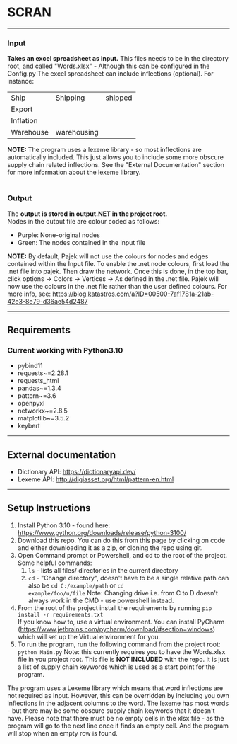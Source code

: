 # SCRAN
***
### Input
<b>Takes an excel spreadsheet as input.</b> This files needs to be in the directory root, and called "Words.xlsx" - Although this 
can be configured in the Config.py 
The excel spreadsheet can include inflections (optional). For instance:
<table>
<tr><td>Ship</td><td>Shipping</td><td>shipped</td></tr>
<tr><td>Export</td><td></td><td></td></tr>
<tr><td>Inflation</td><td></td><td></td></tr>
<tr><td>Warehouse</td><td>warehousing</td><td></td></tr>
</table>
<b>NOTE: </b>The program uses a lexeme library - so most inflections are automatically included.
This just allows you to include some more obscure supply chain related inflections.
See the "External Documentation" section for more information about the lexeme library.
<br/><br/>

### Output
The <b>output is stored in output.NET in the project root.</b><br/>
Nodes in the output file are colour coded as follows:
- Purple: None-original nodes 
- Green: The nodes contained in the input file

<b>NOTE:</b> By default, Pajek will not use the colours for nodes and edges contained within the 
Input file. To enable the .net node colours, first load the .net file into pajek. Then draw the network.
Once this is done, in the top bar, click options -> Colors -> Vertices -> As defined in the .net file.
Pajek will now use the colours in the .net file rather than the user defined colours. 
For more info, see: https://blog.katastros.com/a?ID=00500-7af1781a-21ab-42e3-8e79-d36ae54d2487 
***

## Requirements
### Current working with Python3.10
- pybind11
- requests~=2.28.1
- requests_html
- pandas~=1.3.4
- pattern~=3.6
- openpyxl
- networkx~=2.8.5
- matplotlib~=3.5.2
- keybert

***
## External documentation
- Dictionary API: https://dictionaryapi.dev/ 
- Lexeme API: http://digiasset.org/html/pattern-en.html

***
## Setup Instructions
1. Install Python 3.10 - found here: https://www.python.org/downloads/release/python-3100/
2. Download this repo. You can do this from this page by clicking on code and either downloading it as a zip, or cloning the repo using git.
3. Open Command prompt or Powershell, and cd to the root of the project. Some helpful commands:
   1. <code>ls</code> - lists all files/ directories in the current directory 
   2. <code>cd</code> - "Change directory", doesn't have to be a single relative path can also be 
        <code>cd C:/example/path</code> or <code>cd example/foo/u/file</code>
        Note: Changing drive i.e. from C to D doesn't always work in the CMD - use powershell instead.
4. From the root of the project install the requirements by running <code>pip install -r requirements.txt</code>\
    If you know how to, use a virtual environment. You can install PyCharm (https://www.jetbrains.com/pycharm/download/#section=windows) which will 
    set up the Virtual environment for you.
5. To run the program, run the following command from the project root: <code>python Main.py</code>
   Note: this currently requires you to have the Words.xlsx file in you project root. This file is <b>NOT INCLUDED</b> with the repo.
   It is just a list of supply chain keywords which is used as a start point for the program. 

The program uses a Lexeme library which means that word inflections are not required as input. However, this can be overridden by 
including you own inflections in the adjacent columns to the word. The lexeme has most words - but there may be some obscure supply 
chain keywords that it doesn't have. Please note that there must be no empty cells in the xlsx file - as the program will go to the next line 
once it finds an empty cell. And the program will stop when an empty row is found.